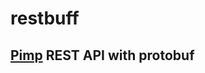 # restbuff

## [Pimp](https://medium.com/swlh/supercharge-your-rest-apis-with-protobuf-b38d3d7a28d3) REST API with protobuf
